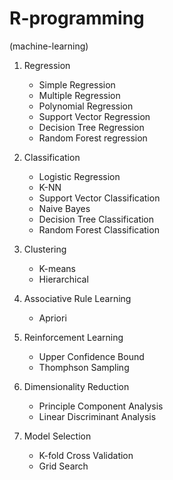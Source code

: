 # R-programming
(machine-learning)

1. Regression
    * Simple Regression
    * Multiple Regression
    * Polynomial Regression
    * Support Vector Regression
    * Decision Tree Regression
    * Random Forest regression
    

2. Classification
    * Logistic Regression
    * K-NN
    * Support Vector Classification
    * Naive Bayes
    * Decision Tree Classification
    * Random Forest Classification
    

3. Clustering
    * K-means
    * Hierarchical


4. Associative Rule Learning
   * Apriori


5. Reinforcement Learning
   * Upper Confidence Bound
   * Thomphson Sampling

6. Dimensionality Reduction
   * Principle Component Analysis
   * Linear Discriminant Analysis

7. Model Selection
   * K-fold Cross Validation
   * Grid Search
